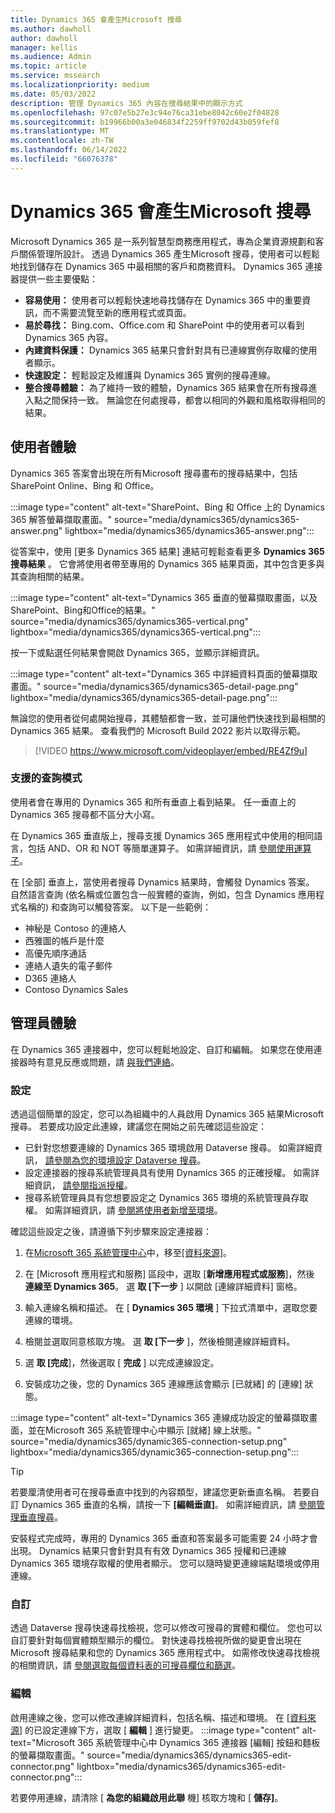 ```yaml
---
title: Dynamics 365 會產生Microsoft 搜尋
ms.author: dawholl
author: dawholl
manager: kellis
ms.audience: Admin
ms.topic: article
ms.service: mssearch
ms.localizationpriority: medium
ms.date: 05/03/2022
description: 管理 Dynamics 365 內容在搜尋結果中的顯示方式
ms.openlocfilehash: 97c07e5b27e3c94e76ca31ebe8042c60e2f04828
ms.sourcegitcommit: b19966b00a3e046834f2259ff9702d43b059fef8
ms.translationtype: MT
ms.contentlocale: zh-TW
ms.lasthandoff: 06/14/2022
ms.locfileid: "66076378"
---
```

# <a name="dynamics-365-results-in-microsoft-search"></a>Dynamics 365 會產生Microsoft 搜尋

Microsoft Dynamics 365 是一系列智慧型商務應用程式，專為企業資源規劃和客戶關係管理所設計。 透過 Dynamics 365 產生Microsoft 搜尋，使用者可以輕鬆地找到儲存在 Dynamics 365 中最相關的客戶和商務資料。 Dynamics 365 連接器提供一些主要優點：

* **容易使用：** 使用者可以輕鬆快速地尋找儲存在 Dynamics 365 中的重要資訊，而不需要流覽至新的應用程式或頁面。
* **易於尋找：** Bing.com、Office.com 和 SharePoint 中的使用者可以看到 Dynamics 365 內容。
* **內建資料保護：** Dynamics 365 結果只會針對具有已連線實例存取權的使用者顯示。 
* **快速設定：** 輕鬆設定及維護與 Dynamics 365 實例的搜尋連線。
* **整合搜尋體驗：** 為了維持一致的體驗，Dynamics 365 結果會在所有搜尋進入點之間保持一致。 無論您在何處搜尋，都會以相同的外觀和風格取得相同的結果。

## <a name="user-experience"></a>使用者體驗

Dynamics 365 答案會出現在所有Microsoft 搜尋畫布的搜尋結果中，包括 SharePoint Online、Bing 和 Office。

:::image type="content" alt-text="SharePoint、Bing 和 Office 上的 Dynamics 365 解答螢幕擷取畫面。" source="media/dynamics365/dynamics365-answer.png" lightbox="media/dynamics365/dynamics365-answer.png":::

從答案中，使用 [更多 Dynamics 365 結果] 連結可輕鬆查看更多 **Dynamics 365 搜尋結果** 。 它會將使用者帶至專用的 Dynamics 365 結果頁面，其中包含更多與其查詢相關的結果。

:::image type="content" alt-text="Dynamics 365 垂直的螢幕擷取畫面，以及SharePoint、Bing和Office的結果。" source="media/dynamics365/dynamics365-vertical.png" lightbox="media/dynamics365/dynamics365-vertical.png":::

按一下或點選任何結果會開啟 Dynamics 365，並顯示詳細資訊。

:::image type="content" alt-text="Dynamics 365 中詳細資料頁面的螢幕擷取畫面。" source="media/dynamics365/dynamics365-detail-page.png" lightbox="media/dynamics365/dynamics365-detail-page.png":::

無論您的使用者從何處開始搜尋，其體驗都會一致，並可讓他們快速找到最相關的 Dynamics 365 結果。 查看我們的 Microsoft Build 2022 影片以取得示範。

> [!VIDEO https://www.microsoft.com/videoplayer/embed/RE4Zf9u]

### <a name="supported-query-patterns"></a>支援的查詢模式

使用者會在專用的 Dynamics 365 和所有垂直上看到結果。 任一垂直上的 Dynamics 365 搜尋都不區分大小寫。

在 Dynamics 365 垂直版上，搜尋支援 Dynamics 365 應用程式中使用的相同語言，包括 AND、OR 和 NOT 等簡單運算子。 如需詳細資訊，請 [參閱使用運算子](/power-apps/user/relevance-search#working-with-operators)。

在 [全部] 垂直上，當使用者搜尋 Dynamics 結果時，會觸發 Dynamics 答案。 自然語言查詢 (依名稱或位置包含一般實體的查詢，例如，包含 Dynamics 應用程式名稱的) 和查詢可以觸發答案。 以下是一些範例：

* 神秘是 Contoso 的連絡人
* 西雅圖的帳戶是什麼
* 高優先順序通話
* 連絡人遺失的電子郵件
* D365 連絡人
* Contoso Dynamics Sales

## <a name="admin-experience"></a>管理員體驗

在 Dynamics 365 連接器中，您可以輕鬆地設定、自訂和編輯。 如果您在使用連接器時有意見反應或問題，請 [與我們連絡](https://aka.ms/Dynamics365ConnectorFeedback)。

### <a name="configure"></a>設定

透過這個簡單的設定，您可以為組織中的人員啟用 Dynamics 365 結果Microsoft 搜尋。 若要成功設定此連線，建議您在開始之前先確認這些設定：

* 已針對您想要連線的 Dynamics 365 環境啟用 Dataverse 搜尋。 如需詳細資訊， [請參閱為您的環境設定 Dataverse 搜尋](/power-platform/admin/configure-relevance-search-organization)。
* 設定連接器的搜尋系統管理員具有使用 Dynamics 365 的正確授權。 如需詳細資訊， [請參閱指派授權](/power-platform/admin/assign-licenses)。
* 搜尋系統管理員具有您想要設定之 Dynamics 365 環境的系統管理員存取權。 如需詳細資訊，請 [參閱將使用者新增至環境](/power-platform/admin/add-users-to-environment)。

確認這些設定之後，請遵循下列步驟來設定連接器：

1. 在[Microsoft 365 系統管理中心](https://admin.microsoft.com)中，移至[[資料來源]](https://admin.microsoft.com/Adminportal/Home#/MicrosoftSearch/connectors)。

2. 在 [Microsoft 應用程式和服務] 區段中，選取 [**新增應用程式或服務**]，然後 **連線至 Dynamics 365**。 選 **取 [下一步** ] 以開啟 [連線詳細資料] 窗格。

3. 輸入連線名稱和描述。 在 [ **Dynamics 365 環境** ] 下拉式清單中，選取您要連線的環境。

4. 檢閱並選取同意核取方塊。 選 **取 [下一步** ]，然後檢閱連線詳細資料。

5. 選 **取 [完成**]，然後選取 [ **完成** ] 以完成連線設定。

6. 安裝成功之後，您的 Dynamics 365 連線應該會顯示 [已就緒] 的 [連線] 狀態。

:::image type="content" alt-text="Dynamics 365 連線成功設定的螢幕擷取畫面，並在Microsoft 365 系統管理中心中顯示 [就緒] 線上狀態。" source="media/dynamics365/dynamic365-connection-setup.png" lightbox="media/dynamics365/dynamic365-connection-setup.png":::

> [!TIP]
> 若要厘清使用者可在搜尋垂直中找到的內容類型，建議您更新垂直名稱。 若要自訂 Dynamics 365 垂直的名稱，請按一下 **[編輯垂直]**。 如需詳細資訊，請 [參閱管理垂直搜尋](/microsoftsearch/manage-verticals)。

安裝程式完成時，專用的 Dynamics 365 垂直和答案最多可能需要 24 小時才會出現。 Dynamics 結果只會針對具有有效 Dynamics 365 授權和已連線 Dynamics 365 環境存取權的使用者顯示。 您可以隨時變更連線端點環境或停用連線。

### <a name="customize"></a>自訂

透過 Dataverse 搜尋快速尋找檢視，您可以修改可搜尋的實體和欄位。 您也可以自訂要針對每個實體類型顯示的欄位。 對快速尋找檢視所做的變更會出現在Microsoft 搜尋結果和您的 Dynamics 365 應用程式中。 如需修改快速尋找檢視的相關資訊，請 [參閱選取每個資料表的可搜尋欄位和篩選](/power-platform/admin/configure-relevance-search-organization#select-searchable-fields-and-filters-for-each-table)。

### <a name="edit"></a>編輯

啟用連線之後，您可以修改連線詳細資料，包括名稱、描述和環境。 在 [[資料來源](https://admin.microsoft.com/Adminportal/Home#/MicrosoftSearch/connectors)] 的已設定連線下方，選取 [ **編輯** ] 進行變更。
:::image type="content" alt-text="Microsoft 365 系統管理中心中 Dynamics 365 連接器 [編輯] 按鈕和麵板的螢幕擷取畫面。" source="media/dynamics365/dynamics365-edit-connector.png" lightbox="media/dynamics365/dynamics365-edit-connector.png":::

若要停用連線，請清除 [ **為您的組織啟用此聯** 機] 核取方塊和 [ **儲存]**。
